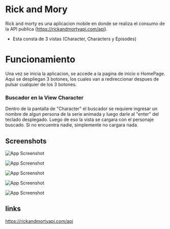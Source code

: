 
# Rick and Mory

Rick and morty es una aplicacion mobile en donde se realiza el consumo de la API publica (https://rickandmortyapi.com/api). 
 
- Esta consta de 3 vistas (Character, Characters y Episodes)

# Funcionamiento

Una vez se inicia la aplicacion, se accede a la pagina de inicio o HomePage. Aqui se despliegan 3 botones, los cuales van a redireccionar despues de pulsar cualquier de los 3 botones.

### Buscador en la View Character

Dentro de la pantalla de "Character" el buscador se requiere ingresar un nombre de algun persona de la serie animada y luego darle al "enter" del teclado desplegado. Luego de eso la vista se cargara con el personaje buscado. Si no encuentra nadie, simplemente no cargara nada. 






## Screenshots

![App Screenshot](https://i.pinimg.com/originals/2a/81/52/2a8152faac5f62b23153d189436900fd.png)

![App Screenshot](https://i.pinimg.com/originals/8d/d9/f8/8dd9f8833d0f36f034b551f88313a32a.png)

![App Screenshot](https://i.pinimg.com/originals/24/3e/82/243e82475c5989338097f0f81a783bc4.png)

![App Screenshot](https://i.pinimg.com/originals/ae/77/b4/ae77b4feb5a3e959666eeedf4cdd0abe.png)

![App Screenshot](https://i.pinimg.com/originals/c8/dc/07/c8dc073cd6b23f00b5eac593f2efebd5.png)


## links
https://rickandmortyapi.com/api
